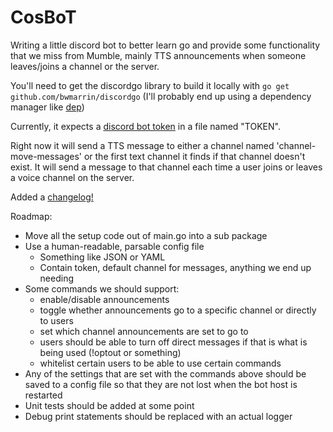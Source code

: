 # CosBoT

Writing a little discord bot to better learn go and provide some functionality that we miss from Mumble, mainly TTS announcements when someone leaves/joins a channel or the server.

You'll need to get the discordgo library to build it locally with ```go get github.com/bwmarrin/discordgo```
(I'll probably end up using a dependency manager like [dep](https://github.com/golang/dep))

Currently, it expects a [discord bot token](https://discordapp.com/developers/docs/intro) in a file named "TOKEN". 

Right now it will send a TTS message to either a channel named 'channel-move-messages' or the first text channel it finds if that channel doesn't exist. It will send a message to that channel each time a user joins or leaves a voice channel on the server.

Added a [changelog!](CHANGELOG.md)

Roadmap:
* Move all the setup code out of main.go into a sub package
* Use a human-readable, parsable config file
  * Something like JSON or YAML
  * Contain token, default channel for messages, anything we end up needing
* Some commands we should support:
  * enable/disable announcements
  * toggle whether announcements go to a specific channel or directly to users
  * set which channel announcements are set to go to
  * users should be able to turn off direct messages if that is what is being used (!optout or something)
  * whitelist certain users to be able to use certain commands
* Any of the settings that are set with the commands above should be saved to a config file so that they are not lost when the bot host is restarted
* Unit tests should be added at some point
* Debug print statements should be replaced with an actual logger